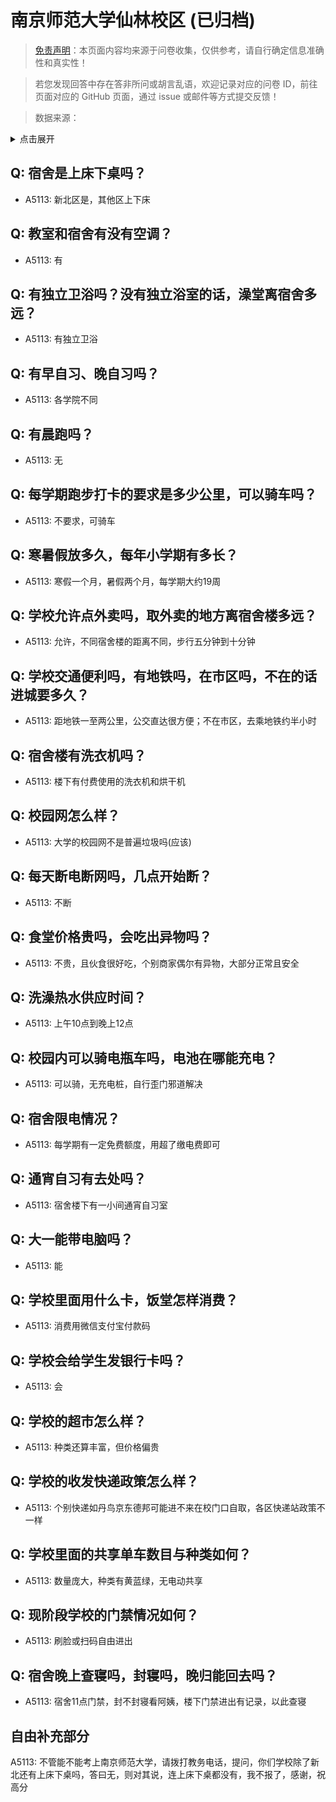 # 南京师范大学仙林校区 (已归档)

> [免责声明](https://colleges.chat/#_3)：本页面内容均来源于问卷收集，仅供参考，请自行确定信息准确性和真实性！

> 若您发现回答中存在答非所问或胡言乱语，欢迎记录对应的问卷 ID，前往页面对应的 GitHub 页面，通过 issue 或邮件等方式提交反馈！

> 数据来源：

<details><summary>点击展开</summary>
<ul>
<li>A5113: 匿名 (2022 年 06 月)</li>
</ul>
</details>

## Q: 宿舍是上床下桌吗？

- A5113: 新北区是，其他区上下床

## Q: 教室和宿舍有没有空调？

- A5113: 有

## Q: 有独立卫浴吗？没有独立浴室的话，澡堂离宿舍多远？

- A5113: 有独立卫浴

## Q: 有早自习、晚自习吗？

- A5113: 各学院不同

## Q: 有晨跑吗？

- A5113: 无

## Q: 每学期跑步打卡的要求是多少公里，可以骑车吗？

- A5113: 不要求，可骑车

## Q: 寒暑假放多久，每年小学期有多长？

- A5113: 寒假一个月，暑假两个月，每学期大约19周

## Q: 学校允许点外卖吗，取外卖的地方离宿舍楼多远？

- A5113: 允许，不同宿舍楼的距离不同，步行五分钟到十分钟

## Q: 学校交通便利吗，有地铁吗，在市区吗，不在的话进城要多久？

- A5113: 距地铁一至两公里，公交直达很方便；不在市区，去乘地铁约半小时

## Q: 宿舍楼有洗衣机吗？

- A5113: 楼下有付费使用的洗衣机和烘干机

## Q: 校园网怎么样？

- A5113: 大学的校园网不是普遍垃圾吗(应该)

## Q: 每天断电断网吗，几点开始断？

- A5113: 不断

## Q: 食堂价格贵吗，会吃出异物吗？

- A5113: 不贵，且伙食很好吃，个别商家偶尔有异物，大部分正常且安全

## Q: 洗澡热水供应时间？

- A5113: 上午10点到晚上12点

## Q: 校园内可以骑电瓶车吗，电池在哪能充电？

- A5113: 可以骑，无充电桩，自行歪门邪道解决

## Q: 宿舍限电情况？

- A5113: 每学期有一定免费额度，用超了缴电费即可

## Q: 通宵自习有去处吗？

- A5113: 宿舍楼下有一小间通宵自习室

## Q: 大一能带电脑吗？

- A5113: 能

## Q: 学校里面用什么卡，饭堂怎样消费？

- A5113: 消费用微信支付宝付款码

## Q: 学校会给学生发银行卡吗？

- A5113: 会

## Q: 学校的超市怎么样？

- A5113: 种类还算丰富，但价格偏贵

## Q: 学校的收发快递政策怎么样？

- A5113: 个别快递如丹鸟京东德邦可能进不来在校门口自取，各区快递站政策不一样

## Q: 学校里面的共享单车数目与种类如何？

- A5113: 数量庞大，种类有黄蓝绿，无电动共享

## Q: 现阶段学校的门禁情况如何？

- A5113: 刷脸或扫码自由进出

## Q: 宿舍晚上查寝吗，封寝吗，晚归能回去吗？

- A5113: 宿舍11点门禁，封不封寝看阿姨，楼下门禁进出有记录，以此查寝

## 自由补充部分

A5113: 不管能不能考上南京师范大学，请拨打教务电话，提问，你们学校除了新北还有上床下桌吗，答曰无，则对其说，连上床下桌都没有，我不报了，感谢，祝高分